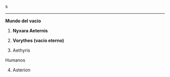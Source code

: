 s
___
**Mundo del vacío**
1. **Nyxara Aeternis**
    
2. **Vorythes (vacío eterno)**
    
3. Aethyris
    

Humanos

4. Asterion